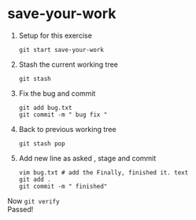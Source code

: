 # save-your-work

1. Setup for this exercise

   ```
   git start save-your-work
   ```  
  
2. Stash the current working tree

   ```
   git stash
   ```  

3. Fix the bug and commit 

   ```
   git add bug.txt
   git commit -m " bug fix "
   ```

4. Back to previous working tree

   ```
   git stash pop
   ```

5. Add new line as asked , stage and commit

   ```
   vim bug.txt # add the Finally, finished it. text 
   git add .
   git commit -m " finished"
   ```

Now ```git verify```   
Passed! 
